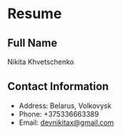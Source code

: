 # Resume

## Full Name

Nikita Khvetschenko

## Contact Information

- Address: Belarus, Volkovysk
- Phone: +375336663389
- Email: devnikitax@gmail.com
